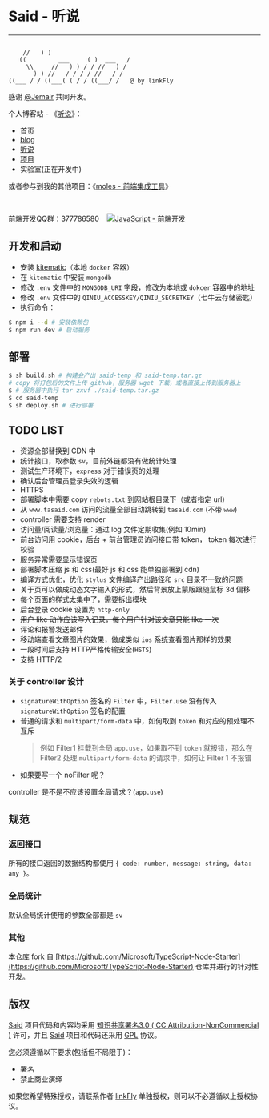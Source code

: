 # Said - 听说

----


```
                                    
    //   ) )                        
   ((         ___     ( )  ___   /  
     \\     //   ) ) / / //   ) /   
       ) ) //   / / / / //   / /    
((___ / / ((___( ( / / ((___/ /   @ by linkFly     

```

感谢 [@Jemair](https://github.com/Jemair) 共同开发。

个人博客站 - 《[听说](http://www.tasaid.com/)》：
- [首页](http://www.tasaid.com/)
- [blog](https://tasaid.com/Blog)
- [听说](http://tasaid.com/said)
- [项目](http://tasaid.com/projects)
- 实验室(正在开发中)


或者参与到我的其他项目：《[moles - 前端集成工具](https://github.com/linkFly6/moles)》

&nbsp;

前端开发QQ群：377786580&nbsp;&nbsp;&nbsp;&nbsp;<a target="_blank" href="http://shang.qq.com/wpa/qunwpa?idkey=cb56d5db68d2001c42a3264df3bcd7e752713141fd2a3fb267b336c9b12487b8"><img border="0" src="http://pub.idqqimg.com/wpa/images/group.png" alt="JavaScript - 前端开发" title="JavaScript - 前端开发"></a>


## 开发和启动

- 安装 [kitematic](https://kitematic.com/)（本地 `docker` 容器）
- 在 `kitematic` 中安装 `mongodb`
- 修改 `.env` 文件中的 `MONGODB_URI` 字段，修改为本地或 `dokcer` 容器中的地址
- 修改 `.env` 文件中的 `QINIU_ACCESSKEY/QINIU_SECRETKEY`（七牛云存储密匙）
- 执行命令：

```bash
$ npm i --d # 安装依赖包
$ npm run dev # 启动服务
```

## 部署

```bash
$ sh build.sh # 构建会产出 said-temp 和 said-temp.tar.gz
# copy 将打包后的文件上传 github，服务器 wget 下载，或者直接上传到服务器上
$ # 服务器中执行 tar zxvf ./said-temp.tar.gz
$ cd said-temp
$ sh deploy.sh # 进行部署
```


## TODO LIST

- 资源全部替换到 CDN 中
- 统计接口，取参数 `sv`，目前外链都没有做统计处理
- 测试生产环境下，`express` 对于错误页的处理
- 确认后台管理员登录失效的逻辑
- HTTPS
- 部署脚本中需要 copy `rebots.txt` 到网站根目录下（或者指定 url）
- 从 `www.tasaid.com` 访问的流量全部自动跳转到 `tasaid.com` (不带 `www`)
- controller 需要支持 render
- 访问量/阅读量/浏览量：通过 log 文件定期收集(例如 10min)
- 前台访问用 cookie，后台 + 前台管理员访问接口带 token， token 每次进行校验
- 服务异常需要显示错误页
- 部署脚本压缩 js 和 css(最好 js 和 css 能单独部署到 cdn)
- 编译方式优化，优化 `stylus` 文件编译产出路径和 `src` 目录不一致的问题
- 关于页可以做成动态文字输入的形式，然后背景放上蒙版跟随鼠标 3d 偏移
- 每个页面的样式太集中了，需要拆出模块
- 后台登录 cookie 设置为 `http-only`
- ~~用户 like 动作应该写入记录，每个用户针对该文章只能 like 一次~~
- 评论和报警发送邮件
- 移动端查看文章图片的效果，做成类似 `ios` 系统查看图片那样的效果
- 一段时间后支持 HTTP严格传输安全(`HSTS`)
- 支持 HTTP/2

### 关于 controller 设计

- `signatureWithOption` 签名的 `Filter` 中，`Filter.use` 没有传入 `signatureWithOption` 签名的配置
- 普通的请求和 `multipart/form-data` 中，如何取到 `token` 和对应的预处理不互斥
  > 例如 Filter1 挂载到全局 `app.use`，如果取不到 `token` 就报错，那么在 Filter2 处理 `multipart/form-data` 的请求中，如何让 Filter 1 不报错
- 如果要写一个 noFilter 呢？

controller 是不是不应该设置全局请求？(`app.use`)

## 规范

### 返回接口

所有的接口返回的数据结构都使用 `{ code: number, message: string, data: any }`。

### 全局统计

默认全局统计使用的参数全部都是 `sv`

### 其他

本仓库 fork 自 [https://github.com/Microsoft/TypeScript-Node-Starter](https://github.com/Microsoft/TypeScript-Node-Starter) 仓库并进行的针对性开发。



## 版权

[Said](https://github.com/linkFly6/Said) 项目代码和内容均采用 [知识共享署名3.0 ( CC Attribution-NonCommercial )](https://creativecommons.org/licenses/by-nc/3.0/) 许可，并且 [Said](https://github.com/linkFly6/Said) 项目和代码还采用 [GPL](http://choosealicense.com/licenses/gpl-3.0/) 协议。

您必须遵循以下要求(包括但不局限于)：

 - 署名
 - 禁止商业演绎
 
 
 
 如果您希望特殊授权，请联系作者 [linkFly](mailto:linkFly6@live.com) 单独授权，则可以不必遵循以上授权协议。

